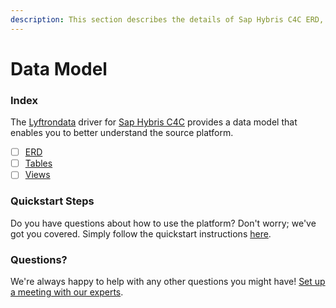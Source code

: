 ```yaml
---
description: This section describes the details of Sap Hybris C4C ERD, Tables, and Views.
---
```


# Data Model

### Index

The  [Lyftrondata](https://www.lyftrondata.com/) driver for [Sap Hybris C4C](None) provides a data model that enables you to better understand the source platform.

* [ ] [ERD](erd.md)
* [ ] [Tables](tables.md)
* [ ] [Views](views.md)

### Quickstart Steps

Do you have questions about how to use the platform? Don't worry; we've got you covered. Simply follow the quickstart instructions [here](../README.md).


### Questions? <a href="#questions" id="questions"></a>

We're always happy to help with any other questions you might have! [Set up a meeting with our experts](https://www.lyftrondata.com/book-a-meeting/).

